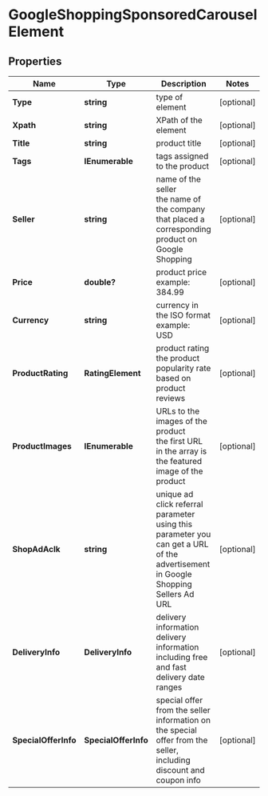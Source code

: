 # GoogleShoppingSponsoredCarouselElement


## Properties

| Name | Type | Description | Notes |
|------------ | ------------- | ------------- | -------------|
**Type** | **string** | type of element |[optional]|
**Xpath** | **string** | XPath of the element |[optional]|
**Title** | **string** | product title |[optional]|
**Tags** | **IEnumerable<string>** | tags assigned to the product |[optional]|
**Seller** | **string** | name of the seller<br>the name of the company that placed a corresponding product on Google Shopping |[optional]|
**Price** | **double?** | product price<br>example:<br>384.99 |[optional]|
**Currency** | **string** | currency in the ISO format<br>example:<br>USD |[optional]|
**ProductRating** | **RatingElement** | product rating<br>the product popularity rate based on product reviews |[optional]|
**ProductImages** | **IEnumerable<string>** | URLs to the images of the product<br>the first URL in the array is the featured image of the product |[optional]|
**ShopAdAclk** | **string** | unique ad click referral parameter<br>using this parameter you can get a URL of the advertisement in Google Shopping Sellers Ad URL |[optional]|
**DeliveryInfo** | **DeliveryInfo** | delivery information<br>delivery information including free and fast delivery date ranges |[optional]|
**SpecialOfferInfo** | **SpecialOfferInfo** | special offer from the seller<br>information on the special offer from the seller, including discount and coupon info |[optional]|